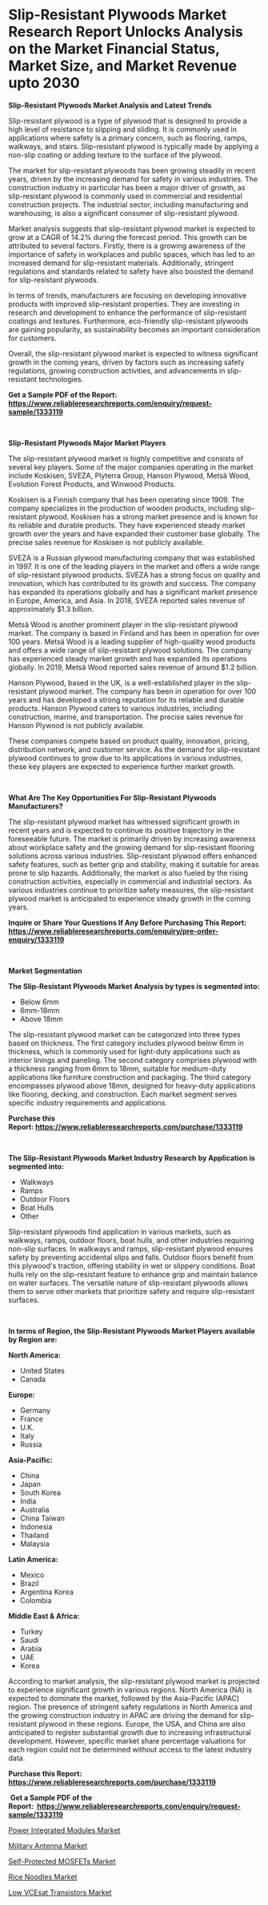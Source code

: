 <p><h1>Slip-Resistant Plywoods Market Research Report Unlocks Analysis on the Market Financial Status, Market Size, and Market Revenue upto 2030</h1></p><p><strong>Slip-Resistant Plywoods Market Analysis and Latest Trends</strong></p>
<p><p>Slip-resistant plywood is a type of plywood that is designed to provide a high level of resistance to slipping and sliding. It is commonly used in applications where safety is a primary concern, such as flooring, ramps, walkways, and stairs. Slip-resistant plywood is typically made by applying a non-slip coating or adding texture to the surface of the plywood.</p><p>The market for slip-resistant plywoods has been growing steadily in recent years, driven by the increasing demand for safety in various industries. The construction industry in particular has been a major driver of growth, as slip-resistant plywood is commonly used in commercial and residential construction projects. The industrial sector, including manufacturing and warehousing, is also a significant consumer of slip-resistant plywood.</p><p>Market analysis suggests that slip-resistant plywood market is expected to grow at a CAGR of 14.2% during the forecast period. This growth can be attributed to several factors. Firstly, there is a growing awareness of the importance of safety in workplaces and public spaces, which has led to an increased demand for slip-resistant materials. Additionally, stringent regulations and standards related to safety have also boosted the demand for slip-resistant plywoods.</p><p>In terms of trends, manufacturers are focusing on developing innovative products with improved slip-resistant properties. They are investing in research and development to enhance the performance of slip-resistant coatings and textures. Furthermore, eco-friendly slip-resistant plywoods are gaining popularity, as sustainability becomes an important consideration for customers.</p><p>Overall, the slip-resistant plywood market is expected to witness significant growth in the coming years, driven by factors such as increasing safety regulations, growing construction activities, and advancements in slip-resistant technologies.</p></p>
<p><strong>Get a Sample PDF of the Report:&nbsp; <a href="https://www.reliableresearchreports.com/enquiry/request-sample/1333119">https://www.reliableresearchreports.com/enquiry/request-sample/1333119</a></strong></p>
<p>&nbsp;</p>
<p><strong>Slip-Resistant Plywoods Major Market Players</strong></p>
<p><p>The slip-resistant plywood market is highly competitive and consists of several key players. Some of the major companies operating in the market include Koskisen, SVEZA, Plyterra Group, Hanson Plywood, Metsä Wood, Evolution Forest Products, and Winwood Products.</p><p>Koskisen is a Finnish company that has been operating since 1909. The company specializes in the production of wooden products, including slip-resistant plywood. Koskisen has a strong market presence and is known for its reliable and durable products. They have experienced steady market growth over the years and have expanded their customer base globally. The precise sales revenue for Koskisen is not publicly available.</p><p>SVEZA is a Russian plywood manufacturing company that was established in 1997. It is one of the leading players in the market and offers a wide range of slip-resistant plywood products. SVEZA has a strong focus on quality and innovation, which has contributed to its growth and success. The company has expanded its operations globally and has a significant market presence in Europe, America, and Asia. In 2018, SVEZA reported sales revenue of approximately $1.3 billion.</p><p>Metsä Wood is another prominent player in the slip-resistant plywood market. The company is based in Finland and has been in operation for over 100 years. Metsä Wood is a leading supplier of high-quality wood products and offers a wide range of slip-resistant plywood solutions. The company has experienced steady market growth and has expanded its operations globally. In 2019, Metsä Wood reported sales revenue of around $1.2 billion.</p><p>Hanson Plywood, based in the UK, is a well-established player in the slip-resistant plywood market. The company has been in operation for over 100 years and has developed a strong reputation for its reliable and durable products. Hanson Plywood caters to various industries, including construction, marine, and transportation. The precise sales revenue for Hanson Plywood is not publicly available.</p><p>These companies compete based on product quality, innovation, pricing, distribution network, and customer service. As the demand for slip-resistant plywood continues to grow due to its applications in various industries, these key players are expected to experience further market growth.</p></p>
<p>&nbsp;</p>
<p><strong>What Are The Key Opportunities For Slip-Resistant Plywoods Manufacturers?</strong></p>
<p><p>The slip-resistant plywood market has witnessed significant growth in recent years and is expected to continue its positive trajectory in the foreseeable future. The market is primarily driven by increasing awareness about workplace safety and the growing demand for slip-resistant flooring solutions across various industries. Slip-resistant plywood offers enhanced safety features, such as better grip and stability, making it suitable for areas prone to slip hazards. Additionally, the market is also fueled by the rising construction activities, especially in commercial and industrial sectors. As various industries continue to prioritize safety measures, the slip-resistant plywood market is anticipated to experience steady growth in the coming years.</p></p>
<p><strong>Inquire or Share Your Questions If Any Before Purchasing This Report: <a href="https://www.reliableresearchreports.com/enquiry/pre-order-enquiry/1333119">https://www.reliableresearchreports.com/enquiry/pre-order-enquiry/1333119</a></strong></p>
<p>&nbsp;</p>
<p><strong>Market Segmentation</strong></p>
<p><strong>The Slip-Resistant Plywoods Market Analysis by types is segmented into:</strong></p>
<p><ul><li>Below 6mm</li><li>6mm-18mm</li><li>Above 18mm</li></ul></p>
<p><p>The slip-resistant plywood market can be categorized into three types based on thickness. The first category includes plywood below 6mm in thickness, which is commonly used for light-duty applications such as interior linings and paneling. The second category comprises plywood with a thickness ranging from 6mm to 18mm, suitable for medium-duty applications like furniture construction and packaging. The third category encompasses plywood above 18mm, designed for heavy-duty applications like flooring, decking, and construction. Each market segment serves specific industry requirements and applications.</p></p>
<p><strong>Purchase this Report:&nbsp;<a href="https://www.reliableresearchreports.com/purchase/1333119">https://www.reliableresearchreports.com/purchase/1333119</a></strong></p>
<p>&nbsp;</p>
<p><strong>The Slip-Resistant Plywoods Market Industry Research by Application is segmented into:</strong></p>
<p><ul><li>Walkways</li><li>Ramps</li><li>Outdoor Floors</li><li>Boat Hulls</li><li>Other</li></ul></p>
<p><p>Slip-resistant plywoods find application in various markets, such as walkways, ramps, outdoor floors, boat hulls, and other industries requiring non-slip surfaces. In walkways and ramps, slip-resistant plywood ensures safety by preventing accidental slips and falls. Outdoor floors benefit from this plywood's traction, offering stability in wet or slippery conditions. Boat hulls rely on the slip-resistant feature to enhance grip and maintain balance on water surfaces. The versatile nature of slip-resistant plywoods allows them to serve other markets that prioritize safety and require slip-resistant surfaces.</p></p>
<p>&nbsp;</p>
<p><strong>In terms of Region, the Slip-Resistant Plywoods Market Players available by Region are:</strong></p>
<p>
    <p> <strong> North America: </strong>
        <ul>
            <li>United States</li>
            <li>Canada</li>
        </ul>
        </p> 
    <p> <strong> Europe: </strong>
        <ul>
            <li>Germany</li>
            <li>France</li>
            <li>U.K.</li>
            <li>Italy</li>
            <li>Russia</li>
        </ul>
        </p> 
    <p> <strong> Asia-Pacific: </strong>
        <ul>
            <li>China</li>
            <li>Japan</li>
            <li>South Korea</li>
            <li>India</li>
            <li>Australia</li>
            <li>China Taiwan</li>
            <li>Indonesia</li>
            <li>Thailand</li>
            <li>Malaysia</li>
        </ul>
        </p> 
    <p> <strong> Latin America: </strong>
        <ul>
            <li>Mexico</li>
            <li>Brazil</li>
            <li>Argentina Korea</li>
            <li>Colombia</li>
        </ul>
        </p> 
    <p> <strong> Middle East & Africa: </strong>
        <ul>
            <li>Turkey</li>
            <li>Saudi</li>
            <li>Arabia</li>
            <li>UAE</li>
            <li>Korea</li>
        </ul>
    </p>
    </p>
<p><p>According to market analysis, the slip-resistant plywood market is projected to experience significant growth in various regions. North America (NA) is expected to dominate the market, followed by the Asia-Pacific (APAC) region. The presence of stringent safety regulations in North America and the growing construction industry in APAC are driving the demand for slip-resistant plywood in these regions. Europe, the USA, and China are also anticipated to register substantial growth due to increasing infrastructural development. However, specific market share percentage valuations for each region could not be determined without access to the latest industry data.</p></p>
<p><strong>Purchase this Report: <a href="https://www.reliableresearchreports.com/purchase/1333119">https://www.reliableresearchreports.com/purchase/1333119</a></strong></p>
<p>&nbsp;<strong>Get a Sample PDF of the Report:&nbsp;&nbsp;<a href="https://www.reliableresearchreports.com/enquiry/request-sample/1333119">https://www.reliableresearchreports.com/enquiry/request-sample/1333119</a></strong></p>
<p><strong></strong></p>
<p><p><a href="https://www.linkedin.com/pulse/ities-growth-drivers-major-market-players-forecasted-period/">Power Integrated Modules Market</a></p><p><a href="https://medium.com/@piercehoppe2023/military-antenna-market-size-growth-forecast-2023-2030-46d548582dbe">Military Antenna Market</a></p><p><a href="https://www.linkedin.com/pulse/self-protected-mosfets-market-research-report-unlocks/">Self-Protected MOSFETs Market</a></p><p><a href="https://medium.com/@elwyncarter2023/rice-noodles-market-size-growth-forecast-2023-2030-3b526229e508">Rice Noodles Market</a></p><p><a href="https://www.linkedin.com/pulse/low-vcesat-transistors-market-insights-players-forecast-till/">Low VCEsat Transistors Market</a></p></p>